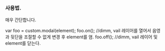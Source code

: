 ### 사용법.

매우 간단합니다.

var foo = custom.modal(element);
foo.on(); //dimm, vail 레이어를 열어서 음영과 뒷단을 조절할 수 없게 변경 후 element를 염.
foo.off(); //dimm, vail 레이어 및 element를 닫는다.

